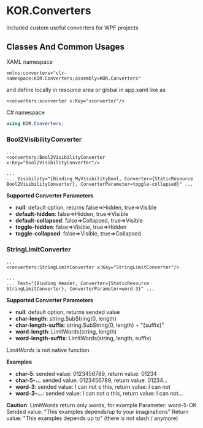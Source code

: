# KOR.Converters
Included custom useful converters for WPF projects


## Classes And Common Usages

XAML namespace

```xaml
xmlns:converters="clr-namespace:KOR.Converters;assembly=KOR.Converters"
```
and define locally in resource area or global in app.xaml like as

```xaml
<converters:xconverter x:Key="xconverter"/>
```

C# namespace
```csharp
using KOR.Converters;
```


### Bool2VisibilityConverter

```xaml
...
<converters:Bool2VisibilityConverter x:Key="Bool2VisibilityConverter"/>

...
... Visibility="{Binding MyVisibilityBool, Converter={StaticResource Bool2VisibilityConverter}, ConverterParameter=toggle-collapsed}" ...
```

**Supported Converter Parameters**
- **null**: default option, returns false=>Hidden, true=>Visible
- **default-hidden**: false=>Hidden, true=>Visible
- **default-collapsed**: false=>Collapsed, true=>Visible
- **toggle-hidden**: false=>Visible, true=>Hidden
- **toggle-collapsed**: false=>Visible, true=>Collapsed


### StringLimitConverter

```xaml
...
<converters:StringLimitConverter x:Key="StringLimitConverter"/>

...
... Text="{Binding Header, Converter={StaticResource StringLimitConverter}, ConverterParameter=word-3}" ...
```

**Supported Converter Parameters**
- **null**: default option, returns sended value
- **char-length**: string.SubString(0, length)
- **char-length-suffix**: string.SubString(0, length) + "{suffix}"
- **word-length**: LimitWords(string, length)
- **word-length-suffix**: LimitWords(string, length, suffix)

*LimitWords* is not native function

**Examples**
- **char-5**: sended value: 0123456789, return value: 01234
- **char-5-...** sended value: 0123456789, return value: 01234...
- **word-3**: sended value: I can not o this, return value: I can not
- **word-3-...**: sended value: I can not o this, return value: I can not...

**Caution**: LimitWords return only words, for example
Parameter: word-5-OK
Sended value: "This examples depends/up to your imaginations"
Return value: "This examples depends up to" (there is not slash / anymore)